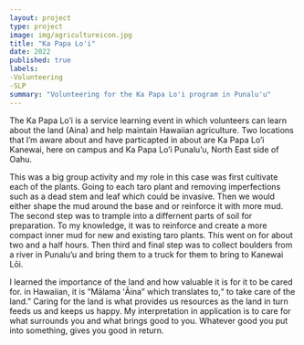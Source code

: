 ```yaml
---
layout: project
type: project
image: img/agricultureicon.jpg
title: "Ka Papa Lo'i"
date: 2022
published: true
labels:
-Volunteering
-SLP
summary: "Volunteering for the Ka Papa Lo'i program in Punalu'u"
---
```


The Ka Papa Lo’i is a service learning event in which volunteers can learn about the land (Aina) and help maintain Hawaiian agriculture. Two locations that I’m aware about and have particapted in about are Ka Papa Lo’i Kanewai, here on campus and Ka Papa Lo’i Punalu’u, North East side of Oahu.

This was a big group activity and my role in this case was first cultivate each of the plants. Going to each taro plant and removing imperfections such as a dead stem and leaf which could be invasive. Then we would either shape the mud around the base and or reinforce it with more mud. The second step was to trample into a differnent parts of soil for preparation. To my knowledge, it was to reinforce and create a more compact inner mud for new and existing taro plants. This went on for about two and a half hours. Then third and final step was to collect boulders from a river in  Punalu’u and bring them to a truck for them to bring to Kanewai Lōi.

I learned the importance of the land and how valuable it is for it to be cared for. in Hawaiian, it is “Mālama ʻĀina” which translates to,“ to take care of the land.” Caring for the land is what provides us resources as the land in turn feeds us and keeps us happy. My interpretation in application is to care for what surrounds you and what brings good to you. Whatever good you put into something, gives you good in return. 
